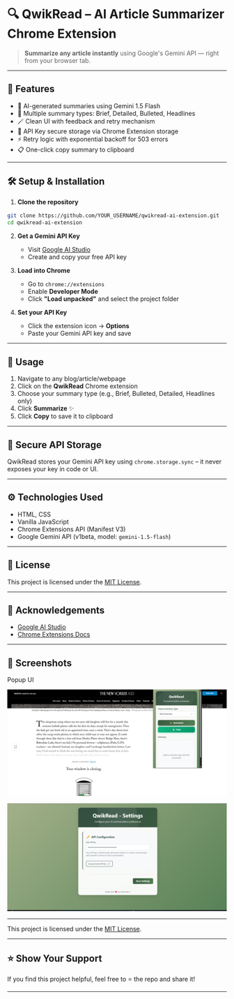 # 🔍 QwikRead – AI Article Summarizer Chrome Extension

> **Summarize any article instantly** using Google's Gemini API — right from your browser tab.

---

## 🚀 Features

- 🧠 AI-generated summaries using Gemini 1.5 Flash
- 📝 Multiple summary types: Brief, Detailed, Bulleted, Headlines
- 🪄 Clean UI with feedback and retry mechanism
- 🔑 API Key secure storage via Chrome Extension storage
- ⚡ Retry logic with exponential backoff for 503 errors
- 📋 One-click copy summary to clipboard

---

## 🛠️ Setup & Installation

1. **Clone the repository**

```bash
git clone https://github.com/YOUR_USERNAME/qwikread-ai-extension.git
cd qwikread-ai-extension
```

2. **Get a Gemini API Key**

   - Visit [Google AI Studio](https://makersuite.google.com/app/apikey)
   - Create and copy your free API key

3. **Load into Chrome**

   - Go to `chrome://extensions`
   - Enable **Developer Mode**
   - Click **"Load unpacked"** and select the project folder

4. **Set your API Key**
   - Click the extension icon → **Options**
   - Paste your Gemini API key and save

---

## 🧪 Usage

1. Navigate to any blog/article/webpage
2. Click on the **QwikRead** Chrome extension
3. Choose your summary type (e.g., Brief, Bulleted, Detailed, Headlines only)
4. Click **Summarize** ✨
5. Click **Copy** to save it to clipboard

---

## 🔐 Secure API Storage

QwikRead stores your Gemini API key using `chrome.storage.sync` – it never exposes your key in code or UI.

---

## ⚙️ Technologies Used

- HTML, CSS
- Vanilla JavaScript
- Chrome Extensions API (Manifest V3)
- Google Gemini API (v1beta, model: `gemini-1.5-flash`)

---

## 📄 License

This project is licensed under the [MIT License](LICENSE).

---

## 🙌 Acknowledgements

- [Google AI Studio](https://makersuite.google.com/)
- [Chrome Extensions Docs](https://developer.chrome.com/docs/extensions/)

---

## 📸 Screenshots

Popup UI

![Popup](screenshots/popup_page.png)

![Options](screenshots/options_page.png)

---

This project is licensed under the [MIT License](./LICENSE).

---

## ⭐️ Show Your Support

If you find this project helpful, feel free to ⭐️ the repo and share it!

---
